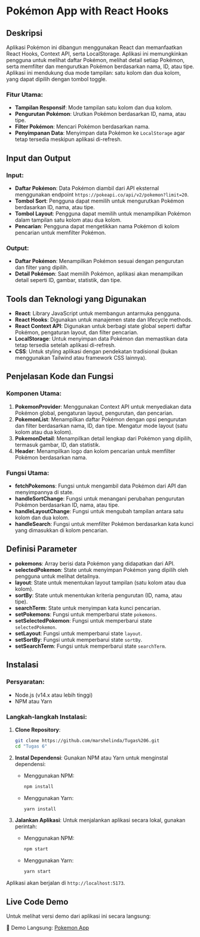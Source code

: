 # Pokémon App with React Hooks

## Deskripsi

Aplikasi Pokémon ini dibangun menggunakan React dan memanfaatkan React Hooks, Context API, serta LocalStorage. Aplikasi ini memungkinkan pengguna untuk melihat daftar Pokémon, melihat detail setiap Pokémon, serta memfilter dan mengurutkan Pokémon berdasarkan nama, ID, atau tipe. Aplikasi ini mendukung dua mode tampilan: satu kolom dan dua kolom, yang dapat dipilih dengan tombol toggle.

### Fitur Utama:
- **Tampilan Responsif**: Mode tampilan satu kolom dan dua kolom.
- **Pengurutan Pokémon**: Urutkan Pokémon berdasarkan ID, nama, atau tipe.
- **Filter Pokémon**: Mencari Pokémon berdasarkan nama.
- **Penyimpanan Data**: Menyimpan data Pokémon ke `LocalStorage` agar tetap tersedia meskipun aplikasi di-refresh.

## Input dan Output

### Input:
- **Daftar Pokémon**: Data Pokémon diambil dari API eksternal menggunakan endpoint `https://pokeapi.co/api/v2/pokemon?limit=20`.
- **Tombol Sort**: Pengguna dapat memilih untuk mengurutkan Pokémon berdasarkan ID, nama, atau tipe.
- **Tombol Layout**: Pengguna dapat memilih untuk menampilkan Pokémon dalam tampilan satu kolom atau dua kolom.
- **Pencarian**: Pengguna dapat mengetikkan nama Pokémon di kolom pencarian untuk memfilter Pokémon.

### Output:
- **Daftar Pokémon**: Menampilkan Pokémon sesuai dengan pengurutan dan filter yang dipilih.
- **Detail Pokémon**: Saat memilih Pokémon, aplikasi akan menampilkan detail seperti ID, gambar, statistik, dan tipe.

## Tools dan Teknologi yang Digunakan
- **React**: Library JavaScript untuk membangun antarmuka pengguna.
- **React Hooks**: Digunakan untuk manajemen state dan lifecycle methods.
- **React Context API**: Digunakan untuk berbagi state global seperti daftar Pokémon, pengaturan layout, dan filter pencarian.
- **LocalStorage**: Untuk menyimpan data Pokémon dan memastikan data tetap tersedia setelah aplikasi di-refresh.
- **CSS**: Untuk styling aplikasi dengan pendekatan tradisional (bukan menggunakan Tailwind atau framework CSS lainnya).

## Penjelasan Kode dan Fungsi

### Komponen Utama:
1. **PokemonProvider**: Menggunakan Context API untuk menyediakan data Pokémon global, pengaturan layout, pengurutan, dan pencarian.
2. **PokemonList**: Menampilkan daftar Pokémon dengan opsi pengurutan dan filter berdasarkan nama, ID, dan tipe. Mengatur mode layout (satu kolom atau dua kolom).
3. **PokemonDetail**: Menampilkan detail lengkap dari Pokémon yang dipilih, termasuk gambar, ID, dan statistik.
4. **Header**: Menampilkan logo dan kolom pencarian untuk memfilter Pokémon berdasarkan nama.

### Fungsi Utama:
- **fetchPokemons**: Fungsi untuk mengambil data Pokémon dari API dan menyimpannya di state.
- **handleSortChange**: Fungsi untuk menangani perubahan pengurutan Pokémon berdasarkan ID, nama, atau tipe.
- **handleLayoutChange**: Fungsi untuk mengubah tampilan antara satu kolom dan dua kolom.
- **handleSearch**: Fungsi untuk memfilter Pokémon berdasarkan kata kunci yang dimasukkan di kolom pencarian.

## Definisi Parameter

- **pokemons**: Array berisi data Pokémon yang didapatkan dari API.
- **selectedPokemon**: State untuk menyimpan Pokémon yang dipilih oleh pengguna untuk melihat detailnya.
- **layout**: State untuk menentukan layout tampilan (satu kolom atau dua kolom).
- **sortBy**: State untuk menentukan kriteria pengurutan (ID, nama, atau tipe).
- **searchTerm**: State untuk menyimpan kata kunci pencarian.
- **setPokemons**: Fungsi untuk memperbarui state `pokemons`.
- **setSelectedPokemon**: Fungsi untuk memperbarui state `selectedPokemon`.
- **setLayout**: Fungsi untuk memperbarui state `layout`.
- **setSortBy**: Fungsi untuk memperbarui state `sortBy`.
- **setSearchTerm**: Fungsi untuk memperbarui state `searchTerm`.

## Instalasi

### Persyaratan:
- Node.js (v14.x atau lebih tinggi)
- NPM atau Yarn

### Langkah-langkah Instalasi:

1. **Clone Repository**:
   ```bash
   git clone https://github.com/marshelinda/Tugas%206.git
   cd "Tugas 6"
   ```

2. **Instal Dependensi**:
   Gunakan NPM atau Yarn untuk menginstal dependensi:
   - Menggunakan NPM:
     ```bash
     npm install
     ```
   - Menggunakan Yarn:
     ```bash
     yarn install
     ```

3. **Jalankan Aplikasi**:
   Untuk menjalankan aplikasi secara lokal, gunakan perintah:
   - Menggunakan NPM:
     ```bash
     npm start
     ```
   - Menggunakan Yarn:
     ```bash
     yarn start
     ```

Aplikasi akan berjalan di `http://localhost:5173`.

## Live Code Demo

Untuk melihat versi demo dari aplikasi ini secara langsung:

🔗 Demo Langsung: [Pokemon App](https://pokemon-app-nine-virid.vercel.app/)